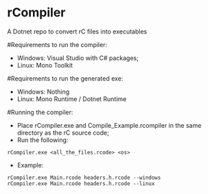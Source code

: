 # rCompiler
A Dotnet repo to convert rC files into executables       

#Requirements to run the compiler:      
- Windows: Visual Studio with C# packages;       
- Linux: Mono Toolkit       

#Requirements to run the generated exe:     
- Windows: Nothing      
- Linux: Mono Runtime / Dotnet Runtime

#Running the compiler:      
- Place rCompiler.exe and Compile_Example.rcompiler in the same directory as the rC source code;      
- Run the following:
```
rCompiler.exe <all_the_files.rcode> <os>
```   
- Example:
```
rCompiler.exe Main.rcode headers.h.rcode --windows        
rCompiler.exe Main.rcode headers.h.rcode --linux
```   
